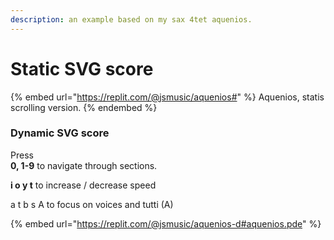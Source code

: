 ```yaml
---
description: an example based on my sax 4tet aquenios.
---
```


# Static SVG score

{% embed url="https://replit.com/@jsmusic/aquenios#" %}
Aquenios, statis scrolling version.
{% endembed %}

### Dynamic SVG score

Press\
&#x20;**0, 1-9** to navigate through sections.

&#x20; **i o  y t** to increase / decrease speed

a t b s A  to focus on voices and tutti (A)&#x20;

{% embed url="https://replit.com/@jsmusic/aquenios-d#aquenios.pde" %}

